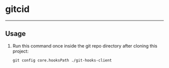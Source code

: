 # gitcid
-------------------

## Usage

1. Run this command once inside the git repo directory after cloning this project:
    ```shell
    git config core.hooksPath ./git-hooks-client
    ```
